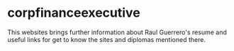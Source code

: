 # corpfinanceexecutive
This websites brings further information about Raul Guerrero's resume and useful links for get to know the sites and diplomas mentioned there. 
